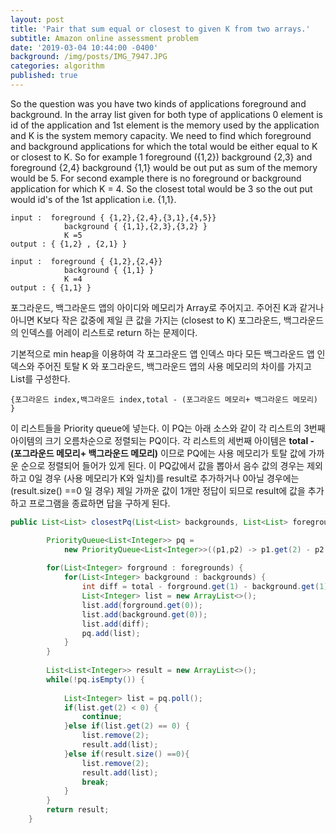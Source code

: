 ```yaml
---
layout: post
title: 'Pair that sum equal or closest to given K from two arrays.'
subtitle: Amazon online assessment problem
date: '2019-03-04 10:44:00 -0400'
background: /img/posts/IMG_7947.JPG
categories: algorithm
published: true
---
```


So the question was you have two kinds of applications foreground and background. In the array list given for both type of applications 0 element is id of the application and 1st element is the memory used by the application and K is the system memory capacity. We need to find which foreground and background applications for which the total would be either equal to K or closest to K. So for example 1 foreground ({1,2}) background {2,3} and foreground {2,4} background {1,1} would be out put as sum of the memory would be 5. For second example there is no foreground or background application for which K = 4. So the closest total would be 3 so the out put would id's of the 1st application i.e. {1,1}.


```
input :  foreground { {1,2},{2,4},{3,1},{4,5}}
            background { {1,1},{2,3},{3,2} }
            K =5
output : { {1,2} , {2,1} }

input :  foreground { {1,2},{2,4}}
            background { {1,1} }
            K =4
output : { {1,1} }
```

포그라운드, 백그라운드 앱의 아이디와 메모리가 Array로 주어지고. 주어진 K과 같거나 
아니면 K보다 작은 값중에 제일 큰 값을 가지는 (closest to K) 포그라운드, 백그라운드의 
인덱스를 어레이 리스트로 return 하는 문제이다.

기본적으로 min heap을 이용하여 각 포그라운드 앱 인덱스 마다 모든 백그라운드 앱 인덱스와 
주어진 토탈 K 와 포그라운드, 백그라운드 앱의 사용 메모리의 차이를 가지고 List를 구성한다.

```
{포그라운드 index,백그라운드 index,total - (포그라운드 메모리+ 백그라운드 메모리) } 
```
이 리스트들을 Priority queue에 넣는다. 이 PQ는 아래 소스와 같이 각 리스트의 3번째 아이템의 
크기 오름차순으로 정렬되는 PQ이다. 각 리스트의 세번째 아이템은 **total - (포그라운드 메모리+ 백그라운드 메모리)**
이므로 PQ에는 사용 메모리가 토탈 값에 가까운 순으로 정렬되어 들어가 있게 된다. 
이 PQ값에서 값을 뽑아서 음수 값의 경우는 제외 하고 0일 경우 (사용 메모리가 K와 일치)를 result로 
추가하거나 0아닐 경우에는(result.size() ==0 일 경우) 제일 가까운 값이 1개만 정답이 되므로 
result에 값을 추가하고 프로그램을 종료하면 답을 구하게 된다.


```java
public List<List> closestPq(List<List> backgrounds, List<List> foregrounds, int total) {

        PriorityQueue<List<Integer>> pq = 
            new PriorityQueue<List<Integer>>((p1,p2) -> p1.get(2) - p2.get(2));
        
        for(List<Integer> forground : foregrounds) {
    		for(List<Integer> background : backgrounds) {
    			int diff = total - forground.get(1) - background.get(1);
    			List<Integer> list = new ArrayList<>();
    			list.add(forground.get(0));
    			list.add(background.get(0));
    			list.add(diff);
    			pq.add(list);
    		}
    	}
        
        List<List<Integer>> result = new ArrayList<>();
        while(!pq.isEmpty()) {
        	
        	List<Integer> list = pq.poll();
        	if(list.get(2) < 0) {
        		continue;
        	}else if(list.get(2) == 0) {
        		list.remove(2);
	        	result.add(list);
        	}else if(result.size() ==0){
        		list.remove(2);
	        	result.add(list);
	        	break;
        	}
        }
        return result;
    }
```
